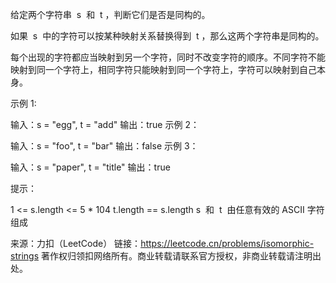 给定两个字符串  s  和  t ，判断它们是否是同构的。

如果  s  中的字符可以按某种映射关系替换得到  t ，那么这两个字符串是同构的。

每个出现的字符都应当映射到另一个字符，同时不改变字符的顺序。不同字符不能映射到同一个字符上，相同字符只能映射到同一个字符上，字符可以映射到自己本身。



示例 1:

输入：s = "egg", t = "add"
输出：true
示例 2：

输入：s = "foo", t = "bar"
输出：false
示例 3：

输入：s = "paper", t = "title"
输出：true



提示：

1 <= s.length <= 5 \* 104
t.length == s.length
s  和  t  由任意有效的 ASCII 字符组成

来源：力扣（LeetCode）
链接：https://leetcode.cn/problems/isomorphic-strings
著作权归领扣网络所有。商业转载请联系官方授权，非商业转载请注明出处。
